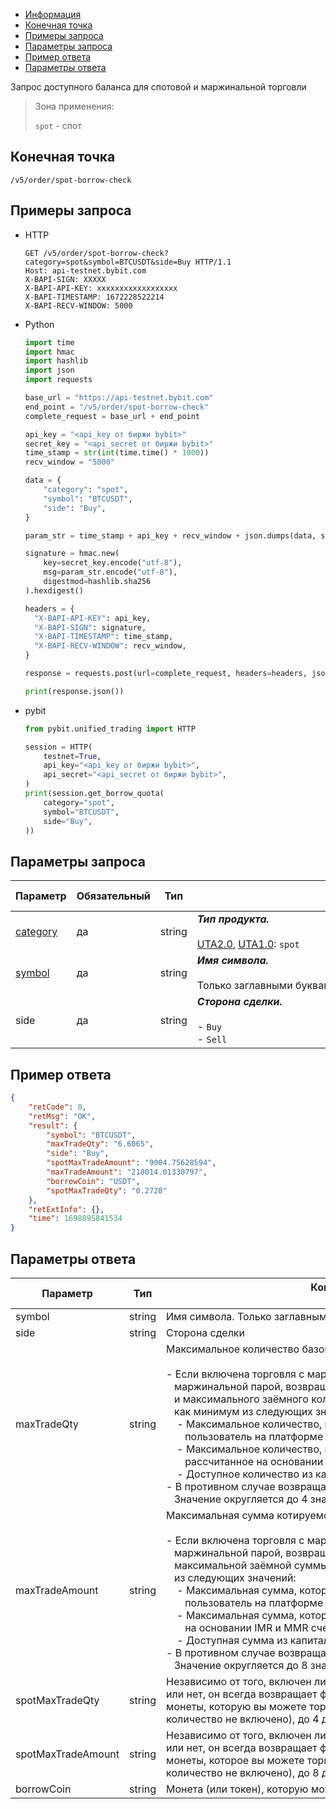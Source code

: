 - [Информация](#информация)
- [Конечная точка](#конечная-точка)
- [Примеры запроса](#примеры-запроса)
- [Параметры запроса](#параметры-запроса)
- [Пример ответа](#пример-ответа)
- [Параметры ответа](#параметры-ответа)

<a id="информация"></a>

Запрос доступного баланса для спотовой и маржинальной торговли

>Зона применения:  
>
>`spot` - спот  

## Конечная точка

`/v5/order/spot-borrow-check`

<a id="примеры-запроса"></a>

## Примеры запроса

- HTTP

  ```http
  GET /v5/order/spot-borrow-check?category=spot&symbol=BTCUSDT&side=Buy HTTP/1.1
  Host: api-testnet.bybit.com
  X-BAPI-SIGN: XXXXX
  X-BAPI-API-KEY: xxxxxxxxxxxxxxxxxx
  X-BAPI-TIMESTAMP: 1672228522214
  X-BAPI-RECV-WINDOW: 5000
  ```

- Python

  ```python
  import time
  import hmac
  import hashlib
  import json
  import requests

  base_url = "https://api-testnet.bybit.com"
  end_point = "/v5/order/spot-borrow-check"
  complete_request = base_url + end_point

  api_key = "<api_key от биржи bybit>"
  secret_key = "<api_secret от биржи bybit>"
  time_stamp = str(int(time.time() * 1000))
  recv_window = "5000"

  data = {
      "category": "spot",
      "symbol": "BTCUSDT",
      "side": "Buy",
  }

  param_str = time_stamp + api_key + recv_window + json.dumps(data, separators=(',', ':'))
  
  signature = hmac.new(
      key=secret_key.encode("utf-8"),
      msg=param_str.encode("utf-8"),
      digestmod=hashlib.sha256
  ).hexdigest()
  
  headers = {
    "X-BAPI-API-KEY": api_key,
    "X-BAPI-SIGN": signature,
    "X-BAPI-TIMESTAMP": time_stamp,
    "X-BAPI-RECV-WINDOW": recv_window,
  }

  response = requests.post(url=complete_request, headers=headers, json=data, timeout=10)

  print(response.json())
  ```

- pybit

  ```python
  from pybit.unified_trading import HTTP

  session = HTTP(
      testnet=True,
      api_key="<api_key от биржи bybit>",
      api_secret="<api_secret от биржи bybit>",
  )
  print(session.get_borrow_quota(
      category="spot",
      symbol="BTCUSDT",
      side="Buy",
  ))
  ```

<a id="параметры-запроса"></a>

## Параметры запроса

|Параметр  	                  |Обязательный	 |Тип  	  |Комментарии &nbsp;&nbsp;&nbsp;&nbsp;&nbsp;&nbsp;&nbsp;&nbsp;&nbsp;&nbsp;&nbsp;&nbsp;&nbsp;&nbsp;&nbsp;&nbsp;&nbsp;&nbsp;&nbsp;&nbsp;&nbsp;&nbsp;&nbsp;&nbsp;&nbsp;&nbsp;&nbsp;&nbsp;&nbsp;&nbsp;&nbsp;&nbsp;&nbsp;&nbsp;&nbsp;&nbsp;&nbsp;&nbsp;&nbsp;&nbsp;&nbsp;&nbsp;&nbsp;&nbsp;&nbsp;&nbsp;&nbsp;&nbsp;&nbsp;&nbsp;&nbsp;&nbsp;&nbsp;&nbsp;&nbsp;&nbsp;&nbsp;&nbsp;&nbsp;&nbsp;&nbsp;&nbsp;&nbsp;&nbsp;&nbsp;&nbsp;&nbsp;&nbsp;&nbsp;&nbsp;&nbsp;&nbsp;&nbsp;&nbsp;&nbsp;&nbsp;&nbsp;&nbsp;&nbsp;&nbsp;&nbsp;&nbsp;&nbsp;&nbsp;&nbsp;&nbsp;&nbsp;&nbsp;&nbsp;&nbsp;&nbsp;&nbsp;&nbsp;&nbsp;&nbsp;&nbsp;&nbsp;&nbsp;&nbsp;&nbsp;&nbsp;&nbsp;&nbsp;&nbsp;&nbsp;&nbsp;&nbsp;&nbsp;&nbsp;&nbsp;&nbsp;&nbsp;&nbsp;&nbsp;&nbsp;&nbsp;&nbsp;&nbsp;&nbsp;&nbsp;&nbsp;&nbsp;&nbsp;&nbsp;&nbsp;&nbsp;&nbsp;&nbsp;&nbsp;&nbsp;&nbsp;&nbsp;&nbsp;&nbsp;               |По умолчанию|
|-----------------------------|------------|----------|---------------------------|------------|
|[category](<../19.Определения значений в запросах и ответах.md#category>)	|да           |string    |***Тип продукта.***<br><br>[UTA2.0](<../13.Различные режимы аккаунтов.md#единый-торговый-аккаунт-2.0>), [UTA1.0](<../13.Различные режимы аккаунтов.md#единый-торговый-аккаунт-1.0>): `spot` |-   |
|[symbol](<../19.Определения значений в запросах и ответах.md#symbol>)	    |да            |string    |***Имя символа.***<br><br>Только заглавными буквами |-   |
|side  	                  |да	 |string   	  |***Сторона сделки.***<br><br>- `Buy`<br>- `Sell`                       |-   |

<a id="пример-ответа"></a>

## Пример ответа

```json
{
    "retCode": 0,
    "retMsg": "OK",
    "result": {
        "symbol": "BTCUSDT",
        "maxTradeQty": "6.6065",
        "side": "Buy",
        "spotMaxTradeAmount": "9004.75628594",
        "maxTradeAmount": "218014.01330797",
        "borrowCoin": "USDT",
        "spotMaxTradeQty": "0.2728"
    },
    "retExtInfo": {},
    "time": 1698895841534
}
```

<a id="параметры-ответа"></a>

## Параметры ответа

|Параметр  	                	 |Тип  	  |Комментарии &nbsp;&nbsp;&nbsp;&nbsp;&nbsp;&nbsp;&nbsp;&nbsp;&nbsp;&nbsp;&nbsp;&nbsp;&nbsp;&nbsp;&nbsp;&nbsp;&nbsp;&nbsp;&nbsp;&nbsp;&nbsp;&nbsp;&nbsp;&nbsp;&nbsp;&nbsp;&nbsp;&nbsp;&nbsp;&nbsp;&nbsp;&nbsp;&nbsp;&nbsp;&nbsp;&nbsp;&nbsp;&nbsp;&nbsp;&nbsp;&nbsp;&nbsp;&nbsp;&nbsp;&nbsp;&nbsp;&nbsp;&nbsp;&nbsp;&nbsp;&nbsp;&nbsp;&nbsp;&nbsp;&nbsp;&nbsp;&nbsp;&nbsp;&nbsp;&nbsp;&nbsp;&nbsp;&nbsp;&nbsp;&nbsp;&nbsp;&nbsp;&nbsp;&nbsp;&nbsp;&nbsp;&nbsp;&nbsp;&nbsp;&nbsp;&nbsp;&nbsp;&nbsp;&nbsp;&nbsp;&nbsp;&nbsp;&nbsp;&nbsp;&nbsp;&nbsp;&nbsp;&nbsp;&nbsp;&nbsp;&nbsp;&nbsp;&nbsp;&nbsp;&nbsp;&nbsp;&nbsp;&nbsp;&nbsp;&nbsp;&nbsp;&nbsp;&nbsp;&nbsp;&nbsp;&nbsp;&nbsp;&nbsp;&nbsp;&nbsp;&nbsp;&nbsp;&nbsp;&nbsp;&nbsp;&nbsp;&nbsp;&nbsp;&nbsp;&nbsp;&nbsp;&nbsp;&nbsp;&nbsp;&nbsp;&nbsp;&nbsp;&nbsp;&nbsp;&nbsp;&nbsp;&nbsp;&nbsp;&nbsp;|
|-----------------------------|------------|----------|
|symbol   |string      |Имя символа. Только заглавными буквами                                              |
|side   |string      |Сторона сделки                                             |
|maxTradeQty   |string      |Максимальное количество базовой монеты, доступное для торговли.<br><br>- Если включена торговля с маржой на споте и символ является<br>&nbsp;&nbsp;&nbsp;маржинальной парой, возвращается сумма доступного баланса<br>&nbsp;&nbsp;&nbsp;и максимального заёмного количества, которое определяется<br>&nbsp;&nbsp;&nbsp;как минимум из следующих значений:<br>&nbsp;&nbsp;&nbsp;&nbsp;- Максимальное количество, которое может занять один<br>&nbsp;&nbsp;&nbsp;&nbsp;&nbsp;&nbsp;&nbsp;пользователь на платформе<br>&nbsp;&nbsp;&nbsp;&nbsp;- Максимальное количество, которое можно занять,<br>&nbsp;&nbsp;&nbsp;&nbsp;&nbsp;&nbsp;&nbsp;рассчитанное на основании IMR и MMR счета UTA<br>&nbsp;&nbsp;&nbsp;&nbsp;- Доступное количество из капитального пула платформы<br>- В противном случае возвращается фактический доступный баланс.<br>&nbsp;&nbsp;&nbsp;Значение округляется до 4 знаков после запятой.                                             |
|maxTradeAmount   |string      |Максимальная сумма котируемой монеты, доступная для торговли.<br><br>- Если включена торговля с маржой на споте и символ является<br>&nbsp;&nbsp;&nbsp;маржинальной парой, возвращается сумма доступного баланса и<br>&nbsp;&nbsp;&nbsp;максимальной заёмной суммы, которая определяется как минимум<br>&nbsp;&nbsp;&nbsp;из следующих значений:<br>&nbsp;&nbsp;&nbsp;&nbsp;- Максимальная сумма, которую может занять один<br>&nbsp;&nbsp;&nbsp;&nbsp;&nbsp;&nbsp;&nbsp;пользователь на платформе<br>&nbsp;&nbsp;&nbsp;&nbsp;- Максимальная сумма, которую можно занять, рассчитанная<br>&nbsp;&nbsp;&nbsp;&nbsp;&nbsp;&nbsp;&nbsp;на основании IMR и MMR счета UTA<br>&nbsp;&nbsp;&nbsp;&nbsp;- Доступная сумма из капитального пула платформы<br>- В противном случае возвращается фактический доступный баланс.<br>&nbsp;&nbsp;&nbsp;Значение округляется до 8 знаков после запятой.                                             |
|spotMaxTradeQty   |string      |Независимо от того, включен ли ваш переключатель спотовой маржи или нет, он всегда возвращает фактическое количество базовой монеты, которую вы можете торговать или имеете (заимствуемое количество не включено), до 4 десятичных знаков.                                             |
|spotMaxTradeAmount   |string      |Независимо от того, включен ли ваш переключатель спотовой маржи или нет, он всегда возвращает фактическое количество котирующей монеты, которое вы можете торговать или имеете (заимствуемое количество не включено), до 8 десятичных знаков.                                             |
|borrowCoin   |string      |Монета (или токен), которую можно взять в займы                                             |
